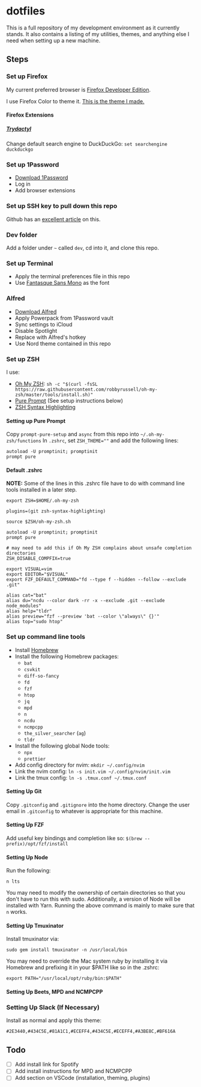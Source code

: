 # dotfiles

This is a full repository of my development environment as it currently stands. It also contains a listing of my utilities, themes, and anything else I need when setting up a new machine.

## Steps

### Set up Firefox
My current preferred browser is [Firefox Developer Edition](https://www.mozilla.org/en-US/firefox/developer/).

I use Firefox Color to theme it. [This is the theme I made.](https://color.firefox.com/?theme=XQAAAALjAAAAAAAAAABBKYhm849SCiazH1KEGccwS-xNVAVUlUkhy_b8flDkc4UL33TIxTlTBxvpqcTQaoQxwR8u1HUiiDYveh-M-eU1wzW5Co2u-jUndDeMDET1hJsyxnqtFmlLJbM4HjZDYfuJi-ER6RQB47zQ_RAHIaiLdzT1qC2SYFLXgRfirt_XCa7GyNK_RKT7gZAn0YiKiodSKK9UuWkYdSLPW4QWdeGmZyMv_-mEOAA)

#### Firefox Extensions

##### [Trydactyl](https://addons.mozilla.org/en-US/firefox/addon/tridactyl-vim/)
Change default search engine to DuckDuckGo: `set searchengine duckduckgo`

### Set up 1Password
- [Download 1Password](https://1password.com/)
- Log in
- Add browser extensions

### Set up SSH key to pull down this repo
Github has an [excellent article](https://help.github.com/articles/generating-a-new-ssh-key-and-adding-it-to-the-ssh-agent/) on this.

### Dev folder
Add a folder under `~` called `dev`, cd into it, and clone this repo.

### Set up Terminal
- Apply the terminal preferences file in this repo
- Use [Fantasque Sans Mono](https://github.com/belluzj/fantasque-sans/releases) as the font

### Alfred
- [Download Alfred](https://www.alfredapp.com/)
- Apply Powerpack from 1Password vault
- Sync settings to iCloud
- Disable Spotlight
- Replace with Alfred's hotkey
- Use Nord theme contained in this repo

### Set up ZSH
I use:
- [Oh My ZSH](https://github.com/robbyrussell/oh-my-zsh): `sh -c "$(curl -fsSL https://raw.githubusercontent.com/robbyrussell/oh-my-zsh/master/tools/install.sh)"`
- [Pure Prompt](https://github.com/sindresorhus/pure) (See setup instructions below)
- [ZSH Syntax Highlighting](https://github.com/zsh-users/zsh-syntax-highlighting)

#### Setting up Pure Prompt
Copy `prompt-pure-setup` and `async` from this repo into `~/.oh-my-zsh/functions`
In `.zshrc`, set `ZSH_THEME=""` and add the following lines:
```
autoload -U promptinit; promptinit
prompt pure
```

#### Default .zshrc
**NOTE:** Some of the lines in this .zshrc file have to do with command line tools
installed in a later step.

```
export ZSH=$HOME/.oh-my-zsh

plugins=(git zsh-syntax-highlighting)

source $ZSH/oh-my-zsh.sh

autoload -U promptinit; promptinit
prompt pure

# may need to add this if Oh My ZSH complains about unsafe completion directories
ZSH_DISABLE_COMPFIX=true

export VISUAL=vim
export EDITOR="$VISUAL"
export FZF_DEFAULT_COMMAND="fd --type f --hidden --follow --exclude .git"

alias cat="bat"
alias du="ncdu --color dark -rr -x --exclude .git --exclude node_modules"
alias help="tldr"
alias preview="fzf --preview 'bat --color \"always\" {}'"
alias top="sudo htop"
```

### Set up command line tools
- Install [Homebrew](https://brew.sh/)
- Install the following Homebrew packages:
  - `bat`
  - `csvkit`
  - `diff-so-fancy`
  - `fd`
  - `fzf`
  - `htop`
  - `jq`
  - `mpd`
  - `n`
  - `ncdu`
  - `ncmpcpp`
  - `the_silver_searcher` (`ag`)
  - `tldr`
- Install the following global Node tools:
  - `npx`
  - `prettier`
- Add config directory for nvim: `mkdir ~/.config/nvim`
- Link the nvim config: `ln -s init.vim ~/.config/nvim/init.vim`
- Link the tmux config: `ln -s .tmux.conf ~/.tmux.conf`

#### Setting Up Git
Copy `.gitconfig` and `.gitignore` into the home directory. Change the user
email in `.gitconfig` to whatever is appropriate for this machine.

#### Setting Up FZF
Add useful key bindings and completion like so: `$(brew --prefix)/opt/fzf/install`

#### Setting Up Node
Run the following:
```
n lts
```

You may need to modify the ownership of certain directories so that you don't
have to run this with sudo. Additionally, a version of Node will be installed
with Yarn. Running the above command is mainly to make sure that `n` works.

#### Setting Up Tmuxinator
Install tmuxinator via:
```
sudo gem install tmuxinator -n /usr/local/bin
```

You may need to override the Mac system ruby by installing it via Homebrew and
prefixing it in your $PATH like so in the .zshrc:
```
export PATH="/usr/local/opt/ruby/bin:$PATH"
```

#### Setting Up Beets, MPD and NCMPCPP

### Setting Up Slack (If Necessary)
Install as normal and apply this theme:
```
#2E3440,#434C5E,#81A1C1,#ECEFF4,#434C5E,#ECEFF4,#A3BE8C,#BF616A
```

## Todo
- [ ] Add install link for Spotify
- [ ] Add install instructions for MPD and NCMPCPP
- [ ] Add section on VSCode (installation, theming, plugins)
